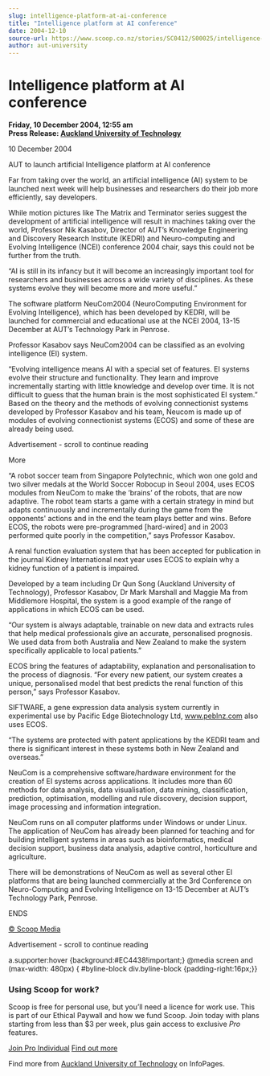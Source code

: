 ```yaml
---
slug: intelligence-platform-at-ai-conference
title: "Intelligence platform at AI conference"
date: 2004-12-10
source-url: https://www.scoop.co.nz/stories/SC0412/S00025/intelligence-platform-at-ai-conference.htm
author: aut-university
---
```

Intelligence platform at AI conference
======================================

**Friday, 10 December 2004, 12:55 am**  
**Press Release: [Auckland University of Technology](https://info.scoop.co.nz/Auckland_University_of_Technology)**

10 December 2004

AUT to launch artificial Intelligence platform at AI conference

Far from taking over the world, an artificial intelligence (AI) system to be launched next week will help businesses and researchers do their job more efficiently, say developers.

While motion pictures like The Matrix and Terminator series suggest the development of artificial intelligence will result in machines taking over the world, Professor Nik Kasabov, Director of AUT’s Knowledge Engineering and Discovery Research Institute (KEDRI) and Neuro-computing and Evolving Intelligence (NCEI) conference 2004 chair, says this could not be further from the truth.

“AI is still in its infancy but it will become an increasingly important tool for researchers and businesses across a wide variety of disciplines. As these systems evolve they will become more and more useful.”

The software platform NeuCom2004 (NeuroComputing Environment for Evolving Intelligence), which has been developed by KEDRI, will be launched for commercial and educational use at the NCEI 2004, 13-15 December at AUT’s Technology Park in Penrose.

Professor Kasabov says NeuCom2004 can be classified as an evolving intelligence (EI) system.

“Evolving intelligence means AI with a special set of features. EI systems evolve their structure and functionality. They learn and improve incrementally starting with little knowledge and develop over time. It is not difficult to guess that the human brain is the most sophisticated EI system.” Based on the theory and the methods of evolving connectionist systems developed by Professor Kasabov and his team, Neucom is made up of modules of evolving connectionist systems (ECOS) and some of these are already being used.

Advertisement - scroll to continue reading





More

“A robot soccer team from Singapore Polytechnic, which won one gold and two silver medals at the World Soccer Robocup in Seoul 2004, uses ECOS modules from NeuCom to make the ‘brains’ of the robots, that are now adaptive. The robot team starts a game with a certain strategy in mind but adapts continuously and incrementally during the game from the opponents' actions and in the end the team plays better and wins. Before ECOS, the robots were pre-programmed \[hard-wired\] and in 2003 performed quite poorly in the competition,” says Professor Kasabov.

A renal function evaluation system that has been accepted for publication in the journal Kidney International next year uses ECOS to explain why a kidney function of a patient is impaired.

Developed by a team including Dr Qun Song (Auckland University of Technology), Professor Kasabov, Dr Mark Marshall and Maggie Ma from Middlemore Hospital, the system is a good example of the range of applications in which ECOS can be used.

“Our system is always adaptable, trainable on new data and extracts rules that help medical professionals give an accurate, personalised prognosis. We used data from both Australia and New Zealand to make the system specifically applicable to local patients.”

ECOS bring the features of adaptability, explanation and personalisation to the process of diagnosis. “For every new patient, our system creates a unique, personalised model that best predicts the renal function of this person,” says Professor Kasabov.

SIFTWARE, a gene expression data analysis system currently in experimental use by Pacific Edge Biotechnology Ltd, www.peblnz.com also uses ECOS.

“The systems are protected with patent applications by the KEDRI team and there is significant interest in these systems both in New Zealand and overseas.”

NeuCom is a comprehensive software/hardware environment for the creation of EI systems across applications. It includes more than 60 methods for data analysis, data visualisation, data mining, classification, prediction, optimisation, modelling and rule discovery, decision support, image processing and information integration.

NeuCom runs on all computer platforms under Windows or under Linux. The application of NeuCom has already been planned for teaching and for building intelligent systems in areas such as bioinformatics, medical decision support, business data analysis, adaptive control, horticulture and agriculture.

There will be demonstrations of NeuCom as well as several other EI platforms that are being launched commercially at the 3rd Conference on Neuro-Computing and Evolving Intelligence on 13-15 December at AUT’s Technology Park, Penrose.

ENDS

  

[© Scoop Media](http://www.scoop.co.nz/about/terms.html)  

Advertisement - scroll to continue reading



a.supporter:hover {background:#EC4438!important;} @media screen and (max-width: 480px) { #byline-block div.byline-block {padding-right:16px;}}

### Using Scoop for work?

Scoop is free for personal use, but you’ll need a licence for work use. This is part of our Ethical Paywall and how we fund Scoop. Join today with plans starting from less than $3 per week, plus gain access to exclusive _Pro_ features.  
  
[Join Pro Individual](https://pro.scoop.co.nz/Individual/?from=ProIn24) [Find out more](https://pro.scoop.co.nz/using-scoop-for-work/?from=ProIn24)

Find more from [Auckland University of Technology](https://info.scoop.co.nz/Auckland_University_of_Technology) on InfoPages.